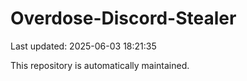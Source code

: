 # Overdose-Discord-Stealer

Last updated: 2025-06-03 18:21:35

This repository is automatically maintained.
